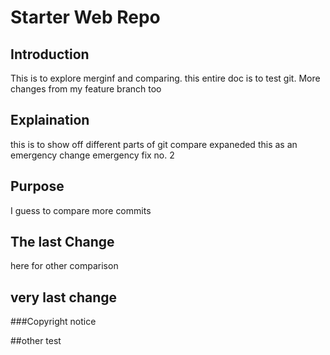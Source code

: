 # Starter Web Repo

## Introduction

This is to explore merginf and comparing.
this entire doc is to test git.
More changes from my feature branch too

## Explaination

this is to show off different parts of git compare
expaneded this as an emergency change
emergency fix no. 2

## Purpose

I guess to compare more commits

## The last Change

here for other comparison

## very last change

###Copyright
notice

##other test